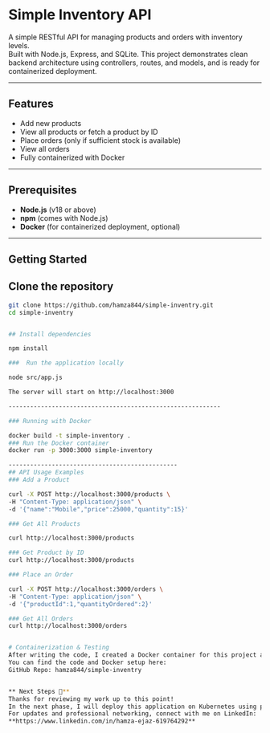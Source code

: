 # Simple Inventory API

A simple RESTful API for managing products and orders with inventory levels.  
Built with Node.js, Express, and SQLite. This project demonstrates clean backend architecture using controllers, routes, and models, and is ready for containerized deployment.

---

## Features

- Add new products
- View all products or fetch a product by ID
- Place orders (only if sufficient stock is available)
- View all orders
- Fully containerized with Docker

---

## Prerequisites

- **Node.js** (v18 or above)
- **npm** (comes with Node.js)
- **Docker** (for containerized deployment, optional)

---

## Getting Started

##  Clone the repository

```sh
git clone https://github.com/hamza844/simple-inventry.git
cd simple-inventry


## Install dependencies

npm install

###  Run the application locally

node src/app.js

The server will start on http://localhost:3000

-----------------------------------------------------------

### Running with Docker 

docker build -t simple-inventory .
### Run the Docker container
docker run -p 3000:3000 simple-inventory

-----------------------------------------------
## API Usage Examples
### Add a Product

curl -X POST http://localhost:3000/products \
-H "Content-Type: application/json" \
-d '{"name":"Mobile","price":25000,"quantity":15}'

### Get All Products

curl http://localhost:3000/products

### Get Product by ID
curl http://localhost:3000/products

### Place an Order

curl -X POST http://localhost:3000/orders \
-H "Content-Type: application/json" \
-d '{"productId":1,"quantityOrdered":2}'

### Get All Orders
curl http://localhost:3000/orders


# Containerization & Testing
After writing the code, I created a Docker container for this project and tested all endpoints successfully.
You can find the code and Docker setup here:
GitHub Repo: hamza844/simple-inventry


** Next Steps 🚀**
Thanks for reviewing my work up to this point!
In the next phase, I will deploy this application on Kubernetes using pods.
For updates and professional networking, connect with me on LinkedIn:
**https://www.linkedin.com/in/hamza-ejaz-619764292**